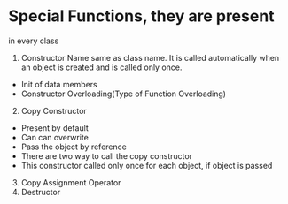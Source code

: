 

# Special Functions, they are present
in every class

1) Constructor
Name same as class name.
It is called automatically when an object
is created and is called only once.
- Init of data members
- Constructor Overloading(Type of Function Overloading)

2) Copy Constructor
- Present by default
- Can can overwrite
- Pass the object by reference
- There are two way to call the copy constructor
- This constructor called only once for each object, if object is passed


3) Copy Assignment Operator
4) Destructor

